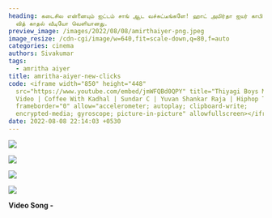 ```yaml
---
heading: கடைசில என்னையும் ஐட்டம் சாங் ஆட வச்சுட்டீங்களே! ஹாட் அமிர்தா ஐயர் காபி
  வித் காதல் வீடியோ வெளியானது.
preview_image: /images/2022/08/08/amirthaiyer-png.jpeg
image_resize: /cdn-cgi/image/w=640,fit=scale-down,q=80,f=auto
categories: cinema
authors: Sivakumar
tags:
  - amritha aiyer
title: amritha-aiyer-new-clicks
code: <iframe width="850" height="448"
  src="https://www.youtube.com/embed/jmWFQBd0QPY" title="Thiyagi Boys Music
  Video | Coffee With Kadhal | Sundar C | Yuvan Shankar Raja | Hiphop Tamizha"
  frameborder="0" allow="accelerometer; autoplay; clipboard-write;
  encrypted-media; gyroscope; picture-in-picture" allowfullscreen></iframe>
date: 2022-08-08 22:14:03 +0530
---
```

![](/images/2022/08/08/amrithaaiyer44.jpeg)

![](/images/2022/08/08/amrithaaiyer.jpeg)

![](/images/2022/08/08/amrithaaiyer4-png.jpeg)

![](/images/2022/08/08/amrithaaiyer-png.jpeg)

**Video Song -**